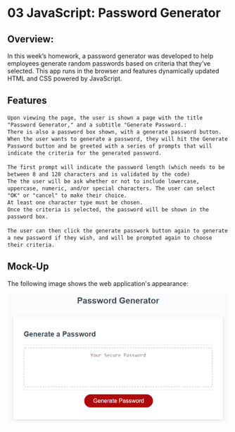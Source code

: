 # 03 JavaScript: Password Generator

## Overview:

In this week’s homework, a password generator was developed to help employees generate random passwords based on criteria that they’ve selected. This app runs in the browser and features dynamically updated HTML and CSS powered by JavaScript. 

## Features

```
Upon viewing the page, the user is shown a page with the title "Password Generator," and a subtitle "Generate Password.:
There is also a password box shown, with a generate password button.
When the user wants to generate a password, they will hit the Generate Password button and be greeted with a series of prompts that will indicate the criteria for the generated password.

The first prompt will indicate the password length (which needs to be between 8 and 128 characters and is validated by the code)
The the user will be ask whether or not to include lowercase, uppercase, numeric, and/or special characters. The user can select "OK" or "cancel" to make their choice.
At least one character type must be chosen.
Once the criteria is selected, the password will be shown in the password box.

The user can then click the generate passwork button again to generate a new password if they wish, and will be prompted again to choose their criteria.
```

## Mock-Up

The following image shows the web application's appearance:

![The Password Generator application displays a red button to "Generate Password".](./Assets/03-javascript-homework-demo.png)